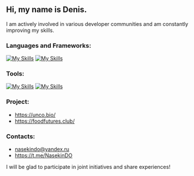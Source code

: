 ## Hi, my name is Denis.
I am actively involved in various developer communities and am constantly improving my skills.

### Languages and Frameworks:
[![My Skills](https://skillicons.dev/icons?i=html,css,sass,js,ts)](https://skillicons.dev)
[![My Skills](https://skillicons.dev/icons?i=nextjs,react,redux)](https://skillicons.dev)

### Tools:
[![My Skills](https://skillicons.dev/icons?i=figma,phpstorm,vscode,wordpress)](https://skillicons.dev)
[![My Skills](https://skillicons.dev/icons?i=git,github,gitlab,linux,npm,vite,webpack)](https://skillicons.dev)

### Project:
- https://unco.bio/
- https://foodfutures.club/
  
### Contacts:
- nasekindo@yandex.ru
- https://t.me/NasekinDO
  
I will be glad to participate in joint initiatives and share experiences!
